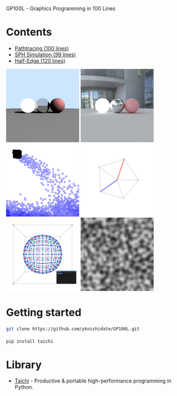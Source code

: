 
GP100L - Graphics Programming in 100 Lines

# Contents

- [Pathtracing (100 lines)](./pathtracing.html)
- [SPH Simulation (99 lines)](./sph.html)
- [Half-Edge (120 lines)](./halfedge.html)

<p align="left">
<img width="200" alt="" src="images/raytracing.jpg">
<img width="200" alt="" src="images/pathtracing.jpg">
<img width="200" alt="" src="images/sph.jpg">
<img width="200" alt="" src="images/half_edge.jpg">
<img width="200" alt="" src="images/subdivision.jpg">
<img width="200" alt="" src="images/perlin_noise.jpg">
</p>

# Getting started

```sh
git clone https://github.com/yknishidate/GP100L.git

pip install taichi
```

# Library

- [Taichi](https://github.com/taichi-dev/taichi) - Productive & portable high-performance programming in Python.
